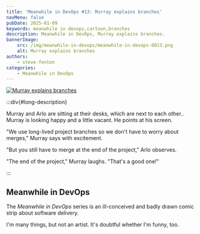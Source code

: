 ```yaml
---
title: 'Meanwhile in DevOps #13: Murray explains branches'
navMenu: false
pubDate: 2025-01-09
keywords: meanwhile in devops,cartoon,branches
description: Meanwhile in DevOps, Murray explains branches.
bannerImage:
    src: /img/meanwhile-in-devops/meanwhile-in-devops-0013.png
    alt: Murray explains branches
authors:
    - steve-fenton
categories:
    - Meanwhile in DevOps
---
```


<a href="#long-description">
<img src="/img/meanwhile-in-devops/meanwhile-in-devops-0013.png" alt="Murray explains branches" />
</a>

:::div{#long-description}

Murray and Arlo are sitting at their desks, which are next to each other.. Murray is looking happy and a little vacant. He points at his screen.

"We use long-lived project branches so we don't have to worry about merges," Murray says with excitement.

"But you still have to merge at the end of the project," Arlo observes.

"The end of the project," Murray laughs. "That's a good one!"

:::

## Meanwhile in DevOps

The *Meanwhile in DevOps* series is an ill-conceived and badly drawn comic strip about software delivery.

I'm many things, but not an artist. It's doubtful whether I'm funny, too.